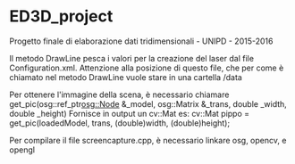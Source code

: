 # ED3D_project
Progetto finale di elaborazione dati tridimensionali - UNIPD - 2015-2016

Il metodo DrawLine pesca i valori per la creazione del laser dal file Configuration.xml.
Attenzione alla posizione di questo file, che per come è chiamato nel metodo DrawLine vuole stare in una cartella /data

Per ottenere l'immagine della scena, è necessario chiamare 
  get_pic(osg::ref_ptr<osg::Node> &_model, osg::Matrix &_trans, double _width, double _height)
Fornisce in output un cv::Mat 
es:	cv::Mat pippo = get_pic(loadedModel, trans, (double)width, (double)height);

Per compilare il file screencapture.cpp, è necessario linkare osg, opencv, e opengl


